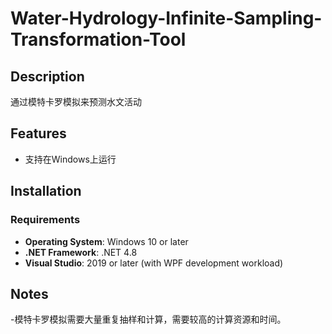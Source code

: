 # Water-Hydrology-Infinite-Sampling-Transformation-Tool

## Description
通过模特卡罗模拟来预测水文活动

## Features
- 支持在Windows上运行


## Installation
### Requirements
- **Operating System**: Windows 10 or later
- **.NET Framework**: .NET 4.8
- **Visual Studio**: 2019 or later (with WPF development workload)

## Notes
-模特卡罗模拟需要大量重复抽样和计算，需要较高的计算资源和时间。
